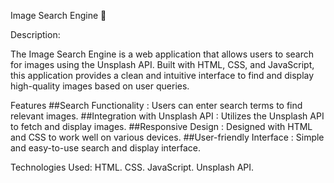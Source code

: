 Image Search Engine 📸


Description:

The Image Search Engine is a web application that allows users to search for images using the Unsplash API. Built with HTML, CSS, and JavaScript, this application provides a clean and intuitive interface to find and display high-quality images based on user queries.

Features
##Search Functionality : Users can enter search terms to find relevant images.
##Integration with Unsplash API : Utilizes the Unsplash API to fetch and display images.
##Responsive Design : Designed with HTML and CSS to work well on various devices.
##User-friendly Interface : Simple and easy-to-use search and display interface.

Technologies Used:
HTML.
CSS.
JavaScript.
Unsplash API.

